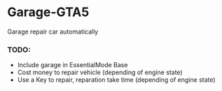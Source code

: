 # Garage-GTA5
Garage repair car automatically

### TODO: ###

* Include garage in EssentialMode Base
* Cost money to repair vehicle (depending of engine state)
* Use a Key to repair, reparation take time (depending of engine state)
